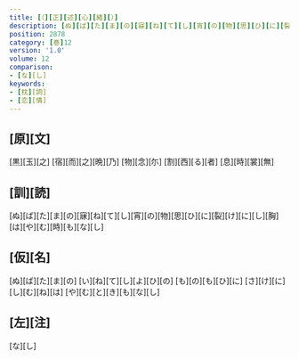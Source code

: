 ```yaml
---
title: [（][正][述][心][緒][）]
description: [ぬ][ば][た][ま][の][寐][ね][て][し][宵][の][物][思][ひ][に][裂][け][に][し][胸][は][や][む][時][も][な][し]
position: 2878
category: [巻]12
version: '1.0'
volume: 12
comparison:
- [な][し]
keywords:
- [枕][詞]
- [恋][情]
---
```


## [原][文]

[黒][玉][之] [宿][而][之][晩][乃] [物][念][尓] [割][西][る][者] [息][時][裳][無]

## [訓][読]

[ぬ][ば][た][ま][の][寐][ね][て][し][宵][の][物][思][ひ][に][裂][け][に][し][胸][は][や][む][時][も][な][し]

## [仮][名]

[ぬ][ば][た][ま][の] [い][ね][て][し][よ][ひ][の] [も][の][も][ひ][に] [さ][け][に][し][む][ね][は] [や][む][と][き][も][な][し]

## [左][注]

[な][し]
